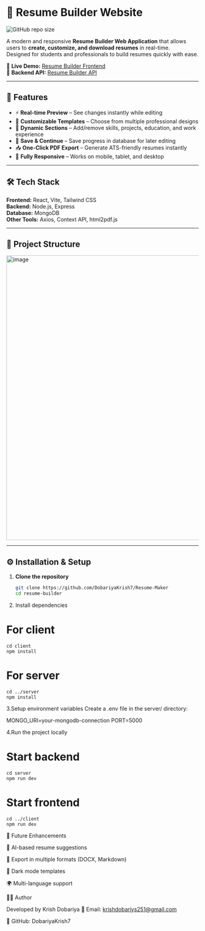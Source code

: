 # 📄 Resume Builder Website  

![GitHub repo size](https://github.com/DobariyaKrish7/Resume-Maker)  

A modern and responsive **Resume Builder Web Application** that allows users to **create, customize, and download resumes** in real-time.  
Designed for students and professionals to build resumes quickly with ease.  

🔗 **Live Demo:** [Resume Builder Frontend](https://resume-builder.vercel.app)  
📡 **Backend API:** [Resume Builder API](https://resume-builder-api.onrender.com)  

---

## 🚀 Features  

- ⚡ **Real-time Preview** – See changes instantly while editing  
- 🎨 **Customizable Templates** – Choose from multiple professional designs  
- 📝 **Dynamic Sections** – Add/remove skills, projects, education, and work experience  
- 💾 **Save & Continue** – Save progress in database for later editing  
- 📥 **One-Click PDF Export** – Generate ATS-friendly resumes instantly  
- 📱 **Fully Responsive** – Works on mobile, tablet, and desktop  

---

## 🛠️ Tech Stack  

**Frontend:** React, Vite, Tailwind CSS  
**Backend:** Node.js, Express  
**Database:** MongoDB  
**Other Tools:** Axios, Context API, html2pdf.js  

---

## 📂 Project Structure  

<img width="649" height="746" alt="image" src="https://github.com/user-attachments/assets/1c82db3a-a2b7-40d0-aca2-5b55a409c406" />


---

## ⚙️ Installation & Setup  

1. **Clone the repository**  
   ```bash
   git clone https://github.com/DobariyaKrish7/Resume-Maker
   cd resume-builder
2. Install dependencies

  # For client
    cd client
    npm install
  
  # For server
    cd ../server
    npm install

3.Setup environment variables
  Create a .env file in the server/ directory:
  
  MONGO_URI=your-mongodb-connection
  PORT=5000

4.Run the project locally

  # Start backend
    cd server
    npm run dev
  
  # Start frontend
    cd ../client
    npm run dev

📌 Future Enhancements

  🤖 AI-based resume suggestions
  
  📄 Export in multiple formats (DOCX, Markdown)
  
  🌙 Dark mode templates
  
  🌍 Multi-language support


  👨‍💻 Author

Developed by Krish Dobariya
📧 Email: krishdobariys251@gmail.com

🐙 GitHub: DobariyaKrish7





